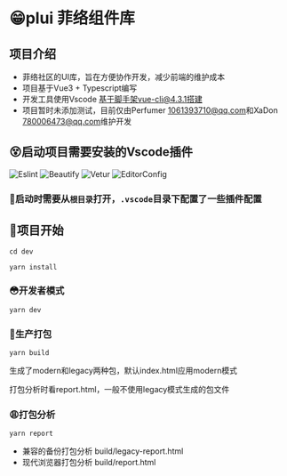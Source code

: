 # 😁plui 菲络组件库

## 项目介绍
- 菲络社区的UI库，旨在方便协作开发，减少前端的维护成本
- 项目基于Vue3 + Typescript编写
- 开发工具使用Vscode 基于脚手架vue-cli@4.3.1搭建
- 项目暂时未添加测试，目前仅由Perfumer <1061393710@qq.com>和XaDon <780006473@qq.com>维护开发

## 😵启动项目需要安装的Vscode插件
![Eslint](http://image.plog.top/github-brand/1.png?imageView2/0/format/webp/q/75)
![Beautify](http://image.plog.top/github-brand/2.png?imageView2/0/format/webp/q/75)
![Vetur](http://image.plog.top/github-brand/3.png?imageView2/0/format/webp/q/75)
![EditorConfig](http://image.plog.top/github-brand/4.png?imageView2/0/format/webp/q/75)

### 👀启动时需要从`根目录`打开，`.vscode`目录下配置了一些插件配置

## 🤪项目开始
```
cd dev

yarn install
```

### 😳开发者模式
```
yarn dev
```

### 😬生产打包
```
yarn build
```
生成了modern和legacy两种包，默认index.html应用modern模式

打包分析时看report.html，一般不使用legacy模式生成的包文件
### 😩打包分析
```
yarn report
```
- 兼容的备份打包分析
build/legacy-report.html
- 现代浏览器打包分析
build/report.html